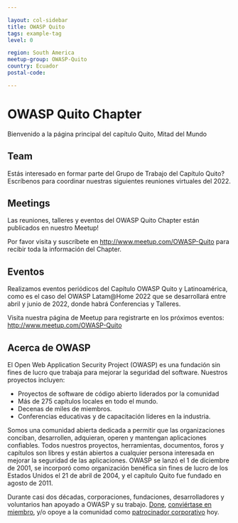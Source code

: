 ```yaml
---

layout: col-sidebar
title: OWASP Quito
tags: example-tag
level: 0

region: South America
meetup-group: OWASP-Quito
country: Ecuador
postal-code: 

---
```


# OWASP Quito Chapter

Bienvenido a la página principal del capítulo Quito, Mitad del Mundo

## Team

Estás interesado en formar parte del Grupo de Trabajo del Capítulo Quito?
Escríbenos para coordinar nuestras siguientes reuniones virtuales del 2022.

## Meetings

Las reuniones, talleres y eventos del OWASP Quito Chapter están publicados en nuestro Meetup\!

Por favor visita y suscríbete en <http://www.meetup.com/OWASP-Quito> para recibir toda la información del Chapter.

## Eventos

Realizamos eventos periódicos del Capítulo OWASP Quito y Latinoamérica, como es el caso del OWASP Latam@Home 2022 que se desarrollará entre abril y junio de 2022, donde habrá Conferencias y Talleres.

Visita nuestra página de Meetup para registrarte en los próximos eventos:
<http://www.meetup.com/OWASP-Quito>

## Acerca de OWASP

El Open Web Application Security Project (OWASP) es una fundación sin fines de lucro que trabaja para mejorar la seguridad del software. Nuestros proyectos incluyen:

- Proyectos de software de código abierto liderados por la comunidad
- Más de 275 capítulos locales en todo el mundo.
- Decenas de miles de miembros.
- Conferencias educativas y de capacitación líderes en la industria.

Somos una comunidad abierta dedicada a permitir que las organizaciones conciban, desarrollen, adquieran, operen y mantengan aplicaciones confiables. Todos nuestros proyectos, herramientas, documentos, foros y capítulos son libres y están abiertos a cualquier persona interesada en mejorar la seguridad de las aplicaciones. OWASP se lanzó el 1 de diciembre de 2001, se incorporó como organización benéfica sin fines de lucro de los Estados Unidos el 21 de abril de 2004, y el capítulo Quito fue fundado en agosto de 2011.

Durante casi dos décadas, corporaciones, fundaciones, desarrolladores y voluntarios han apoyado a OWASP y su trabajo. [Done](/donate), [conviértase en miembro](/membership), y/o opoye a la comunidad como [patrocinador corporativo](/supporters/) hoy.
